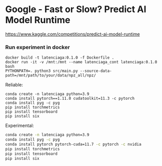 # Google - Fast or Slow? Predict AI Model Runtime

https://www.kaggle.com/competitions/predict-ai-model-runtime

### Run experiment in docker
```shell
docker build -t latenciaga:0.1.0 -f Dockerfile .
docker run -it -v /mnt:/mnt --name latenciaga_cont latenciaga:0.1.0 bash
PYTHONPATH=. python3 src/main.py --source-data-path=/mnt/path/to/your/data/npz_all/npz/
```

Reliable:
```
conda create -n latenciaga python=3.9
conda install pytorch==1.11.0 cudatoolkit=11.3 -c pytorch
conda install pyg -c pyg
pip install torchmetrics
pip install tensorboard
pip install six
```

Experimental:
```bash
conda create -n latenciaga python=3.9
conda install pyg -c pyg
conda install pytorch pytorch-cuda=11.7 -c pytorch -c nvidia
pip install torchmetrics
pip install tensorboard
pip install six
```
